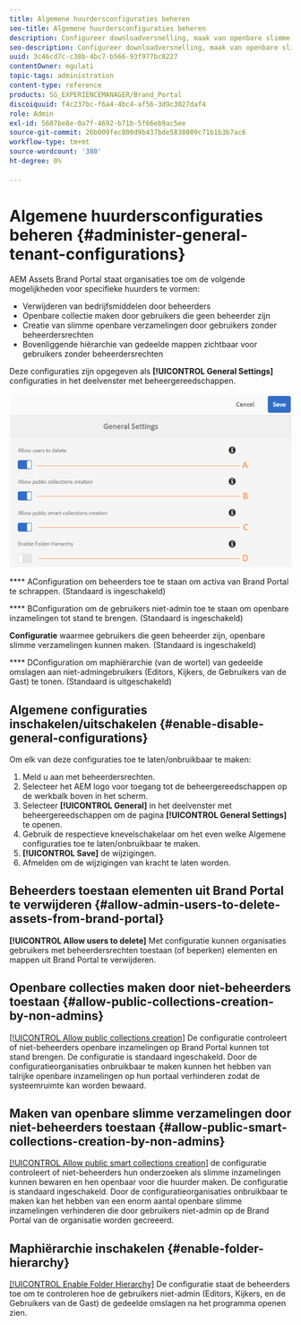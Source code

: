 ```yaml
---
title: Algemene huurdersconfiguraties beheren
seo-title: Algemene huurdersconfiguraties beheren
description: Configureer downloadversnelling, maak van openbare slimme verzamelingen, maak van openbare verzamelingen en stel beheerders in staat elementen op huurders te verwijderen.
seo-description: Configureer downloadversnelling, maak van openbare slimme verzamelingen, maak van openbare verzamelingen en stel beheerders in staat elementen op huurders te verwijderen.
uuid: 3c46cd7c-c38b-4bc7-b566-93f977bc8227
contentOwner: mgulati
topic-tags: administration
content-type: reference
products: SG_EXPERIENCEMANAGER/Brand_Portal
discoiquuid: f4c237bc-f6a4-4bc4-af56-3d9c3027daf4
role: Admin
exl-id: 5607be8e-0a7f-4692-b71b-5f66eb9ac5ee
source-git-commit: 26b009fec800d9b437bde5838009c71b1b3b7ac6
workflow-type: tm+mt
source-wordcount: '380'
ht-degree: 0%

---
```


# Algemene huurdersconfiguraties beheren {#administer-general-tenant-configurations}

AEM Assets Brand Portal staat organisaties toe om de volgende mogelijkheden voor specifieke huurders te vormen:

* Verwijderen van bedrijfsmiddelen door beheerders
* Openbare collectie maken door gebruikers die geen beheerder zijn
* Creatie van slimme openbare verzamelingen door gebruikers zonder beheerdersrechten
* Bovenliggende hiërarchie van gedeelde mappen zichtbaar voor gebruikers zonder beheerdersrechten

Deze configuraties zijn opgegeven als **[!UICONTROL General Settings]** configuraties in het deelvenster met beheergereedschappen.

![](assets/general-config.png)

****   AConfiguration om beheerders toe te staan om activa van Brand Portal te schrappen. (Standaard is ingeschakeld)

****   BConfiguration om de gebruikers niet-admin toe te staan om openbare inzamelingen tot stand te brengen. (Standaard is ingeschakeld)

**Configuratie**   waarmee gebruikers die geen beheerder zijn, openbare slimme verzamelingen kunnen maken. (Standaard is ingeschakeld)

****  DConfiguration om maphiërarchie (van de wortel) van gedeelde omslagen aan niet-admingebruikers (Editors, Kijkers, de Gebruikers van de Gast) te tonen. (Standaard is uitgeschakeld)

## Algemene configuraties inschakelen/uitschakelen {#enable-disable-general-configurations}

Om elk van deze configuraties toe te laten/onbruikbaar te maken:

1. Meld u aan met beheerdersrechten.
1. Selecteer het AEM logo voor toegang tot de beheergereedschappen op de werkbalk boven in het scherm.
1. Selecteer **[!UICONTROL General]** in het deelvenster met beheergereedschappen om de pagina **[!UICONTROL General Settings]** te openen.
1. Gebruik de respectieve knevelschakelaar om het even welke Algemene configuraties toe te laten/onbruikbaar te maken.
1. **[!UICONTROL Save]** de wijzigingen.
1. Afmelden om de wijzigingen van kracht te laten worden.

## Beheerders toestaan elementen uit Brand Portal te verwijderen {#allow-admin-users-to-delete-assets-from-brand-portal}

**[!UICONTROL Allow users to delete]** Met configuratie kunnen organisaties gebruikers met beheerdersrechten toestaan (of beperken) elementen en mappen uit Brand Portal te verwijderen.

## Openbare collecties maken door niet-beheerders toestaan {#allow-public-collections-creation-by-non-admins}

[[!UICONTROL Allow public collections creation]](../using/brand-portal-share-collection.md#main-pars-text-1915052376) De configuratie controleert of niet-beheerders openbare inzamelingen op Brand Portal kunnen tot stand brengen. De configuratie is standaard ingeschakeld. Door de configuratieorganisaties onbruikbaar te maken kunnen het hebben van talrijke openbare inzamelingen op hun portaal verhinderen zodat de systeemruimte kan worden bewaard.

## Maken van openbare slimme verzamelingen door niet-beheerders toestaan {#allow-public-smart-collections-creation-by-non-admins}

[[!UICONTROL Allow public smart collections creation]](../using/brand-portal-searching.md#main-pars-header-500620467) de configuratie controleert of niet-beheerders hun onderzoeken als slimme inzamelingen kunnen bewaren en hen openbaar voor die huurder maken. De configuratie is standaard ingeschakeld. Door de configuratieorganisaties onbruikbaar te maken kan het hebben van een enorm aantal openbare slimme inzamelingen verhinderen die door gebruikers niet-admin op de Brand Portal van de organisatie worden gecreeerd.

<!-- 
## Allow download acceleration {#allow-download-acceleration}

[[!UICONTROL Allow download acceleration]](../using/accelerated-download.md) configuration lets the organizations to allow accelerated downloads of assets from Brand Portal and shared links, by integrating with IBM Aspera Connect that is an install-on-demand application. The application uses proprietary technology to remove TCP overheads.
-->

## Maphiërarchie inschakelen {#enable-folder-hierarchy}

[[!UICONTROL Enable Folder Hierarchy]](../using/brand-portal-sharing-folders.md#non-admin-user-access-to-shared-folders) De configuratie staat de beheerders toe om te controleren hoe de gebruikers niet-admin (Editors, Kijkers, en de Gebruikers van de Gast) de gedeelde omslagen na het programma openen zien.
